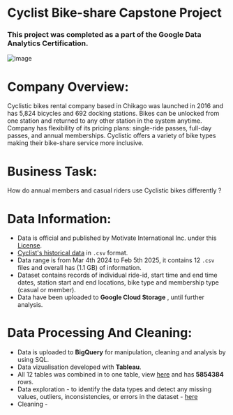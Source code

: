 # Cyclist Bike-share Capstone Project
### This project was completed as a part of the Google Data Analytics Certification.
![image](https://miro.medium.com/v2/resize:fit:768/0*Udb72NivtDgfeetj.png)

# Company Overview:
Cyclistic bikes rental company based in Chikago was launched in 2016 and has 5,824  bicycles and 692 docking stations. Bikes can be unlocked from one station and returned to any other station in the
system anytime. Company has flexibility of its pricing plans: single-ride passes, full-day passes, and annual memberships. Cyclistic offers a variety of bike types making their bike-share service more inclusive.

# Business Task:
How do annual members and casual riders use Cyclistic bikes differently ?

# Data Information:

* Data is official and published by Motivate International Inc. under this [License](https://divvybikes.com/data-license-agreement).
* [Cyclist's historical data](https://divvy-tripdata.s3.amazonaws.com/index.html) in `.csv` format.
* Data range is from Mar 4th 2024 to Feb 5th 2025, it contains 12 `.csv` files and overall has (1.1 GB) of information.
* Dataset contains records of individual ride-id, start time and end time dates, station start and end locations, bike type and membership type (casual or member).
* Data have been uploaded to **Google Cloud Storage** , until further analysis.

# Data Processing And Cleaning:
* Data is uploaded to **BigQuery** for manipulation, cleaning and analysis by using SQL.
* Data vizualisation developed with **Tableau**.
* All 12 tables was combined in to one table, view [here](https://github.com/Aurimas-N/Cyclist-Bike-share-Analysis/blob/f2e546d9fddd832c3b12edb010a9e1cf7c257b0c/data_combining.sql) and has **5854384** rows.
* Data exploration - to identify the data types and detect any missing values, outliers, inconsistencies, or errors in the dataset - [here](https://github.com/Aurimas-N/Cyclist-Bike-share-Analysis/blob/f1079a23d02b771c2ebabc89ccd197b68c8b44de/data_exploration.sql)
* Cleaning - 
